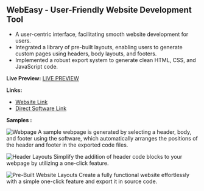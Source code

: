 ## WebEasy - User-Friendly Website Development Tool

- A user-centric interface, facilitating smooth website development for users.
- Integrated a library of pre-built layouts, enabling users to generate custom pages using headers, body layouts, and footers.
- Implemented a robust export system to generate clean HTML, CSS, and JavaScript code.

**Live Preview:**
[LIVE PREVIEW](https://hiteshkumawatpro.github.io/WebEasy/)

**Links:**
- [Website Link](https://hiteshkumawatpro.github.io/WebEasy/)
- [Direct Software Link](https://drive.google.com/drive/folders/1Enp5JmfRPzx5gFAs-r_U8j2oQilmLpMW?usp=sharing)


**Samples :**

![Webpage
A sample webpage is generated by selecting a header, body, and footer using the software, which automatically arranges the positions of the header and footer in the exported code files.](https://hiteshkumawatpro.github.io/WebEasy/samples/preview1.png)

![Header Layouts
Simplify the addition of header code blocks to your webpage by utilizing a one-click feature.](https://hiteshkumawatpro.github.io/WebEasy/samples/preview2.png)


![Pre-Built Website Layouts
Create a fully functional website effortlessly with a simple one-click feature and export it in source code.](https://hiteshkumawatpro.github.io/WebEasy/samples/preview3.png)

